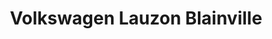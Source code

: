 ---
title: "Volkswagen Lauzon Blainville"
url: /blainville/volkswagen-lauzon-blainville/
shop: car
---